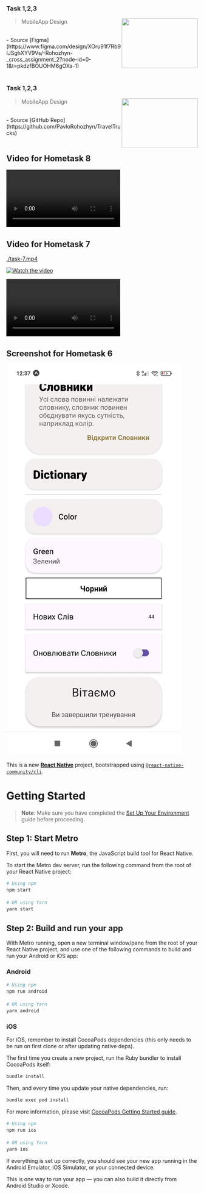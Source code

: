 ### Task 1,2,3

> MobileApp Design
<a href="https://travel-trucks-three-wheat.vercel.app" target="_blank"><img src="./travel-tracks.png" width="200" height="130" align="right"/></a>
<br />
- Source [Figma](https://www.figma.com/design/XOru91f7Rb9IJSghXYV9Vs/-Rohozhyn-_cross_assignment_2?node-id=0-1&t=pkdzfBOUOHM6gOXa-1)
<br />
<br />


### Task 1,2,3

> MobileApp Design
<a href="https://travel-trucks-three-wheat.vercel.app" target="_blank"><img src="./travel-tracks.png" width="200" height="130" align="right"/></a>
<br />
- Source [GitHub Repo](https://github.com/PavloRohozhyn/TravelTrucks)
<br />
<br />

## Video for Hometask 8

![task-8.mp4](./task-8.mp4)

## Video for Hometask 7
[./task-7.mp4](https://vimeo.com/1120356077)

[![Watch the video](https://i.sstatic.net/Vp2cE.png)](https://vimeo.com/1120356077)




![task-7.mp4](./task-7.mp4)

## Screenshot for Hometask 6

![task1](./task1.jpg)

This is a new [**React Native**](https://reactnative.dev) project, bootstrapped using [`@react-native-community/cli`](https://github.com/react-native-community/cli).

# Getting Started

> **Note**: Make sure you have completed the [Set Up Your Environment](https://reactnative.dev/docs/set-up-your-environment) guide before proceeding.

## Step 1: Start Metro

First, you will need to run **Metro**, the JavaScript build tool for React Native.

To start the Metro dev server, run the following command from the root of your React Native project:

```sh
# Using npm
npm start

# OR using Yarn
yarn start
```

## Step 2: Build and run your app

With Metro running, open a new terminal window/pane from the root of your React Native project, and use one of the following commands to build and run your Android or iOS app:

### Android

```sh
# Using npm
npm run android

# OR using Yarn
yarn android
```

### iOS

For iOS, remember to install CocoaPods dependencies (this only needs to be run on first clone or after updating native deps).

The first time you create a new project, run the Ruby bundler to install CocoaPods itself:

```sh
bundle install
```

Then, and every time you update your native dependencies, run:

```sh
bundle exec pod install
```

For more information, please visit [CocoaPods Getting Started guide](https://guides.cocoapods.org/using/getting-started.html).

```sh
# Using npm
npm run ios

# OR using Yarn
yarn ios
```

If everything is set up correctly, you should see your new app running in the Android Emulator, iOS Simulator, or your connected device.

This is one way to run your app — you can also build it directly from Android Studio or Xcode.
